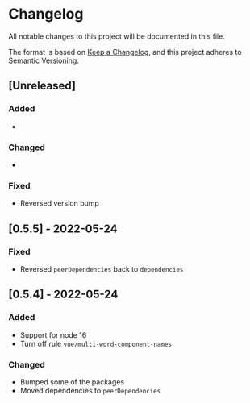 # Changelog

All notable changes to this project will be documented in this file.

The format is based on [Keep a Changelog](https://keepachangelog.com/en/1.0.0/),
and this project adheres to [Semantic Versioning](https://semver.org/spec/v2.0.0.html).

## [Unreleased]

### Added

*

### Changed

*

### Fixed

* Reversed version bump

## [0.5.5] - 2022-05-24

### Fixed

* Reversed `peerDependencies` back to `dependencies`

## [0.5.4] - 2022-05-24

### Added

* Support for node 16
* Turn off rule `vue/multi-word-component-names`

### Changed

* Bumped some of the packages
* Moved dependencies to `peerDependencies`
